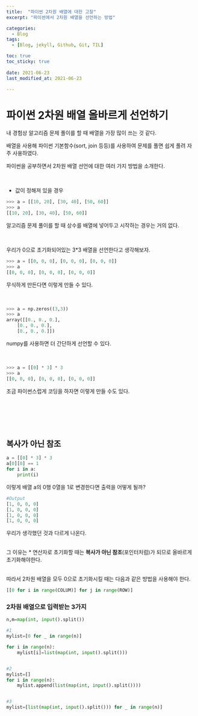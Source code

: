 ```yaml
---
title:  "파이썬 2차원 배열에 대한 고찰"
excerpt: "파이썬에서 2차원 배열을 선언하는 방법"

categories:
  - Blog
tags:
  - [Blog, jekyll, Github, Git, TIL]

toc: true
toc_sticky: true
 
date: 2021-06-23
last_modified_at: 2021-06-23

---
```


# 파이썬 2차원 배열 올바르게 선언하기


내 경험상 알고리즘 문제 풀이를 할 때 배열을 가장 많이 쓰는 것 같다.


배열을 사용해 파이썬 기본함수(sort, join 등등)를 사용하여 문제를 풀면 쉽게 풀려 자주 사용하였다.


파이썬을 공부하면서 2차원 배열 선언에 대한 여러 가지 방법을 소개한다.

 <br/>

-  값이 정해져 있을 경우 

```python
>>> a = [[10, 20], [30, 40], [50, 60]]
>>> a
[[10, 20], [30, 40], [50, 60]]
```
알고리즘 문제 풀이를 할 때 상수를 배열에 넣어두고 시작하는 경우는 거의 없다.

 <br/>






우리가 0으로 초기화되어있는 3*3 배열을 선언한다고 생각해보자.
```python
>>> a = [[0, 0, 0], [0, 0, 0], [0, 0, 0]]
>>> a
[[0, 0, 0], [0, 0, 0], [0, 0, 0]]
```
무식하게 만든다면 이렇게 만들 수 있다.
 <br/><br/><br/>
```python
>>> a = np.zeros((3,3))
>>> a
array([[0., 0., 0.],
	[0., 0., 0.],
	[0., 0., 0.]])
```
numpy를 사용하면 더 간단하게 선언할 수 있다.
<br/><br/><br/>
```python
>>> a = [[0] * 3] * 3
>>> a
[[0, 0, 0], [0, 0, 0], [0, 0, 0]]
```
조금 파이썬스럽게 코딩을 하자면 이렇게 만들 수도 있다.
<br/><br/><br/><br/><br/><br/>

## 복사가 아닌 참조

```python
a = [[0] * 3] * 3
a[0][0] == 1
for i in a:
    print(i)
```
이렇게 배열 a의 0행 0열을 1로 변경한다면 출력을 어떻게 될까?
<br/>
```python
#Output
[1, 0, 0, 0]
[1, 0, 0, 0]
[1, 0, 0, 0]
[1, 0, 0, 0]
```
우리가 생각했던 것과 다르게 나온다.
<br/><br/>

그 이유는 * 연산자로 초기화할 때는 **복사가 아닌 참조**(포인터처럼)가 되므로 올바르게 초기화해야한다.

 <br/>
따라서 2차원 배열을 모두 0으로 초기화시킬 때는 다음과 같은 방법을 사용해야 한다.

```python
[[0 for i in range(COLUM)] for j in range(ROW)]
```

### 2차원 배열으로 입력받는 3가지
```python
n,m=map(int, input().split())

#1
mylist=[0 for _ in range(n)]

for i in range(n):
    mylist[i]=list(map(int, input().split()))


#2
mylist=[]
for i in range(n):
    mylist.append(list(map(int, input().split())))


#3
mylist=[list(map(int, input().split())) for _ in range(n)]
```

